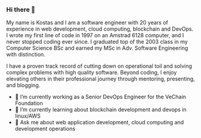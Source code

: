 ### Hi there 👋

My name is Kostas and I am a software engineer with 20 years of experience in web development, cloud computing, blockchain and DevOps. I wrote my first line of code in 1997 on an Amstrad 6128 computer, and I never stopped coding ever since. I graduated top of the 2003 class in my Computer Science BSc and earned my MSc in Adv. Software Engineering with distinction. 

I have a proven track record of cutting down on operational toil and solving complex problems with high quality software. Beyond coding, I enjoy elevating others in their professional journey through mentoring, presenting, and blogging.

- 🔭 I’m currently working as a Senior DevOps Engineer for the VeChain Foundation
- 🌱 I’m currently learning about blockchain development and devops in linux/AWS
- 💬 Ask me about web application development, cloud computing and development operations

